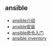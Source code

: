 ##  ansible

* [ansible介绍](./content/indroduce.md)
* [ansible安装](./content/install.md)
* [ansible命令入门](./content/cmd_start.md)
* [ansible inventory](./content/inventory.md)